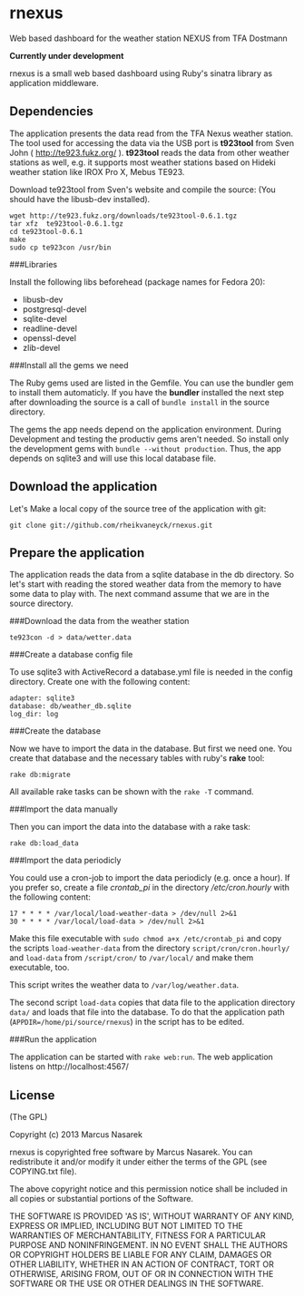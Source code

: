 rnexus
======

Web based dashboard for the weather station NEXUS from TFA Dostmann 

**Currently under development**

rnexus is a small web based dashboard using Ruby's sinatra library as application middleware. 

Dependencies
------------

The application presents the data read from the TFA Nexus weather station. The tool used for accessing the data via the USB port is **t923tool** from Sven John ( http://te923.fukz.org/ ). **t923tool** reads the data from other weather stations as well, e.g. it supports most weather stations based on Hideki weather station like IROX Pro X, Mebus TE923.

Download te923tool from Sven's website and compile the source: (You should have the libusb-dev installed).

```
wget http://te923.fukz.org/downloads/te923tool-0.6.1.tgz
tar xfz  te923tool-0.6.1.tgz
cd te923tool-0.6.1
make
sudo cp te923con /usr/bin
```

###Libraries

Install the following libs beforehead (package names for Fedora 20):
* libusb-dev
* postgresql-devel
* sqlite-devel
* readline-devel
* openssl-devel
* zlib-devel


###Install all the gems we need

The Ruby gems used are listed in the Gemfile. You can use the bundler gem to install them automaticly. If you have the **bundler** installed the next step after downloading the source is a call of `bundle install` in the source directory.

The gems the app needs depend on the application environment. During Development and testing the productiv gems aren't needed. So install only the development gems with `bundle --without production`. Thus, the app depends on sqlite3 and will use this local database file. 

Download the application
------------------------

Let's Make a local copy of the source tree of the application with git:

```
git clone git://github.com/rheikvaneyck/rnexus.git
```

Prepare the application
----------------------

The application reads the data from a sqlite database in the db directory. So let's start with reading the stored weather data from the memory to have some data to play with. The next command assume that we are in the source directory.

###Download the data from the weather station

```
te923con -d > data/wetter.data
```

###Create a database config file 

To use sqlite3 with ActiveRecord a database.yml file is needed in the config directory. Create one with the following content:

```
adapter: sqlite3
database: db/weather_db.sqlite
log_dir: log
```


###Create the database

Now we have to import the data in the database. But first we need one. You create that database and the necessary tables with ruby's **rake** tool:

```
rake db:migrate
```

All available rake tasks can be shown with the `rake -T` command.

###Import the data manually

Then you can import the data into the database with a rake task:
```
rake db:load_data
```

###Import the data periodicly

You could use a cron-job to import the data periodicly (e.g. once a hour). If you prefer so, create a file *crontab_pi*  in the directory */etc/cron.hourly* with the following content:

```
17 * * * * /var/local/load-weather-data > /dev/null 2>&1
30 * * * * /var/local/load-data > /dev/null 2>&1
``` 

Make this file executable with `sudo chmod a+x /etc/crontab_pi` and copy the scripts `load-weather-data` from the directory `script/cron/cron.hourly/` and `load-data` from `/script/cron/` to `/var/local/` and make them executable, too. 

This script writes the weather data to `/var/log/weather.data`.

The second script `load-data` copies that data file to the application directory `data/` and loads that file into the database. To do that the application path (`APPDIR=/home/pi/source/rnexus`) in the script has to be edited. 

###Run the application

The application can be started with `rake web:run`. The web application listens on http://localhost:4567/

License
-------

(The GPL)

Copyright (c) 2013 Marcus Nasarek

rnexus is copyrighted free software by Marcus Nasarek.
You can redistribute it and/or modify it under either the terms of the GPL
(see COPYING.txt file).

The above copyright notice and this permission notice shall be
included in all copies or substantial portions of the Software.

THE SOFTWARE IS PROVIDED 'AS IS', WITHOUT WARRANTY OF ANY KIND,
EXPRESS OR IMPLIED, INCLUDING BUT NOT LIMITED TO THE WARRANTIES OF
MERCHANTABILITY, FITNESS FOR A PARTICULAR PURPOSE AND NONINFRINGEMENT.
IN NO EVENT SHALL THE AUTHORS OR COPYRIGHT HOLDERS BE LIABLE FOR ANY
CLAIM, DAMAGES OR OTHER LIABILITY, WHETHER IN AN ACTION OF CONTRACT,
TORT OR OTHERWISE, ARISING FROM, OUT OF OR IN CONNECTION WITH THE
SOFTWARE OR THE USE OR OTHER DEALINGS IN THE SOFTWARE.
